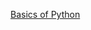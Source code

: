 [Basics of Python](https://drive.google.com/file/d/10tvqU40bnUlhLQ4HDdNxsI57OY5qLvi6/view?usp=sharing)
